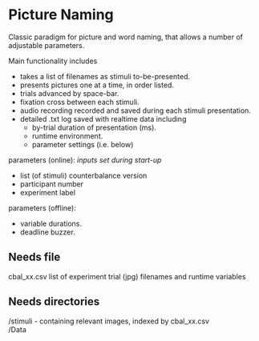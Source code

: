 # Picture Naming
Classic paradigm for picture and word naming, that allows a number of adjustable parameters.

Main functionality includes
- takes a list of filenames as stimuli to-be-presented.
- presents pictures one at a time, in order listed.
- trials advanced by space-bar.
- fixation cross between each stimuli.
- audio recording recorded and saved during each stimuli presentation.
- detailed .txt log saved with realtime data including 
  - by-trial duration of presentation (ms).
  - runtime environment.
  - parameter settings (i.e. below)

parameters (online):
*inputs set during start-up*
- list (of stimuli) counterbalance version
- participant number
- experiment label

parameters (offline):  

 - variable durations.
 - deadline buzzer.

## Needs file
cbal_xx.csv list of experiment trial (jpg) filenames and runtime variables  

## Needs directories  
/stimuli - containing relevant images, indexed by cbal_xx.csv  
/Data
